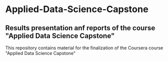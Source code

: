 # Applied-Data-Science-Capstone
## Results presentation anf reports of the course "Applied Data Science Capstone"


This repository contains material for the finalization of the Coursera course "Applied Data Science Capstone"
